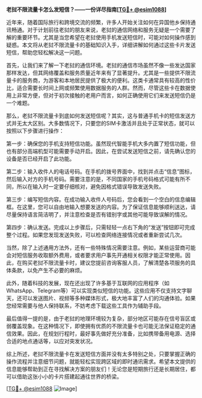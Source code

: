 **老挝不限流量卡怎么发短信？——一份详尽指南[[TG💪+ @esim1088](https://t.me/s/esim1088)]**

近年来，随着国际旅行和跨境交流的频繁，许多人开始关注如何在异国他乡保持通讯畅通。对于计划前往老挝的朋友来说，老挝的通信网络和服务无疑是一个需要了解的重要环节。尤其是当您希望在老挝使用手机发送短信时，可能对如何操作感到疑惑。本文将从老挝不限流量卡的基础知识入手，详细讲解如何通过这些卡片发送短信，帮助您轻松解决这一问题。

首先，让我们来了解一下老挝的通信环境。老挝的通信市场虽然不像一些发达国家那样发达，但其网络覆盖和服务质量近年来有了显著提升。尤其是一些提供不限流量卡的服务商，为游客和本地居民提供了极大的便利。这类卡通常具有较高的性价比，适合需要长时间上网或频繁使用数据服务的人群。然而，尽管这些卡在数据使用上非常方便，但对于初次接触的老用户而言，如何正确使用它们来发送短信仍是一个难题。

那么，老挝不限流量卡到底如何发送短信呢？其实，这与普通手机卡的短信发送方式并无太大区别。大多数情况下，只要您的SIM卡激活并且处于正常状态，就可以按照以下步骤进行操作：

第一步：确保您的手机支持短信功能。虽然现代智能手机大多内置了短信功能，但也有部分高端机型可能需要手动开启。因此，在尝试发送短信之前，请先确认您的设备是否已经开启了此功能。

第二步：输入收件人的电话号码。在手机的拨号界面中，找到并点击“信息”图标，然后输入对方的手机号码。需要注意的是，不同国家的手机号码格式可能有所不同，所以在输入时一定要仔细核对，避免因格式错误导致发送失败。

第三步：编写短信内容。在成功输入收件人号码后，您会看到一个空白的信息编辑框。在这里，您可以自由地输入想要发送的内容。为了保证信息能够顺利送达，请尽量保持语言简洁明了，并注意检查是否有错别字或其他可能导致误解的情况。

第四步：确认发送。完成以上步骤后，只需轻轻一点右下角的“发送”按钮即可完成整个过程。如果您发现发送失败，可以检查网络连接情况或者重新尝试几次。

当然，除了上述通用方法外，还有一些特殊情况需要注意。例如，某些运营商可能会对短信服务收取额外费用，或者要求用户事先开通相关权限才能正常使用。因此，在购买老挝不限流量卡时，建议您提前咨询客服人员，了解清楚各项服务的具体条款，以免产生不必要的麻烦。

此外，随着科技的发展，现在还出现了许多基于互联网的应用程序（如WhatsApp、Telegram等）可以实现类似短信的功能。这些应用不仅支持文字聊天，还可以发送图片、视频等多种媒体形式，极大地丰富了人们的沟通体验。如果您经常需要与他人保持联系，不妨考虑下载这些工具作为辅助手段。

最后值得一提的是，由于老挝的地理环境较为复杂，部分地区可能存在信号盲区或弱覆盖现象。在这种情况下，即使拥有优质的不限流量卡也可能无法保证稳定的通信效果。因此，在规划行程时，最好事先做好充分准备，比如携带备用电源、选择合适的地点通话等，以应对突发状况。

综上所述，老挝不限流量卡在发送短信方面并没有太多特别之处，只要掌握正确的操作流程并注意细节问题，就能轻松实现跨区域的即时通讯需求。希望本文提供的信息能够帮助到正在寻找解决方案的朋友们！无论您是短期旅行还是长期居住，都可以借助这张小小的卡片搭建起通往世界的桥梁。

[[TG💪+ @esim1088](https://t.me/s/esim1088) ![Image](https://i.postimg.cc/4NQfJmqS/Snipaste-2025-05-13-00-14-12.png)]